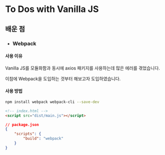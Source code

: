 # To Dos with Vanilla JS

## 배운 점

-   ### Webpack

#### 사용 이유

Vanilla JS를 모듈화함과 동시에 axios 패키지를 사용하는데 많은 에러를 겪었습니다.

이참에 Webpack을 도입하는 것부터 해보고자 도입하였습니다.

#### 사용 방법

```bash
npm install webpack webpack-cli --save-dev
```

```html
<!-- index.html -->
<script src="dist/main.js"></script>
```

```json
// package.json
{
    "scripts": {
        "build": "webpack"
    }
}
```
